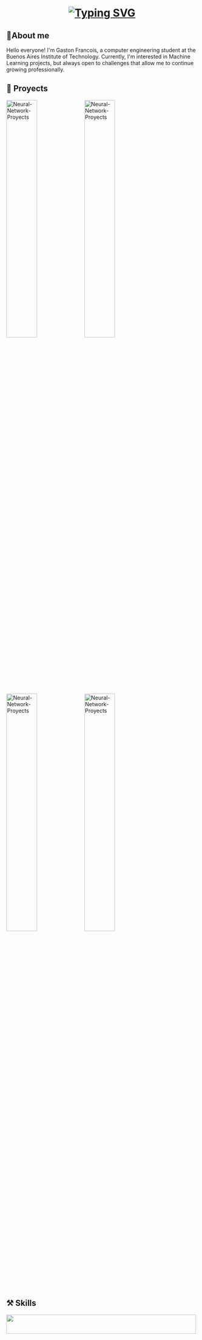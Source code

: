 
<h1 align="center">
    <a href="https://git.io/typing-svg"><img src="https://readme-typing-svg.herokuapp.com?font=Righteous&size=35&duration=3000&pause=500&color=238D42&center=true&vCenter=true&random=false&width=435&lines=Hi+There!+%F0%9F%91%8B;I'm+Gaston+Francois!" alt="Typing SVG" />
    </a>
</h1>

## 🚶About me
Hello everyone! I'm Gaston Francois, a computer engineering student at the Buenos Aires Institute of Technology. Currently, I'm interested in Machine Learning projects, but always open to challenges that allow me to continue growing professionally.


## 📗 Proyects
<p align="left">
    <a href="https://github.com/francoisgaston/Poolit"><img width="40%" src="https://github-readme-stats.vercel.app/api/pin/?username=francoisgaston&repo=Poolit&theme=shadow_green&text_color=000000&&bg_color=EEEEEE" alt="Neural-Network-Proyects"></a>
    <a href="https://github.com/francoisgaston/L_programming_language"><img width="40%" src="https://github-readme-stats.vercel.app/api/pin/?username=francoisgaston&repo=L_programming_language&theme=shadow_green&text_color=000000&&bg_color=EEEEEE" alt="Neural-Network-Proyects">
    <a href="https://github.com/francoisgaston/ChaOS"><img width="40%" src="https://github-readme-stats.vercel.app/api/pin/?username=francoisgaston&repo=ChaOS&theme=shadow_green&text_color=000000&&bg_color=EEEEEE" alt="Neural-Network-Proyects"></a>
    <a href="https://github.com/francoisgaston/Artificial_Intelligence"><img width="40%" src="https://github-readme-stats.vercel.app/api/pin/?username=francoisgaston&repo=Artificial_Intelligence&theme=shadow_green&text_color=000000&&bg_color=EEEEEE" alt="Neural-Network-Proyects"></a>
</p>


## ⚒️ Skills
<a>
<img width="500" height="50" src="https://skillicons.dev/icons?i=python,java,c,docker,js,react,postgres,mongodb,git,latex,nodejs,obsidian,tensorflow,ubuntu" />
</a>

